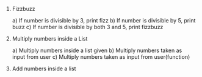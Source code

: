 1. Fizzbuzz

	a) If number is divisible by 3, print fizz
	b) If number is divisible by 5, print buzz
	c) If number is divisible by both 3 and 5, print fizzbuzz

2. Multiply numbers inside a List

	a) Multiply numbers inside a list given
	b) Multiply numbers taken as input from user
	c) Multiply numbers taken as input from user(function)
	
3. Add numbers inside a list
